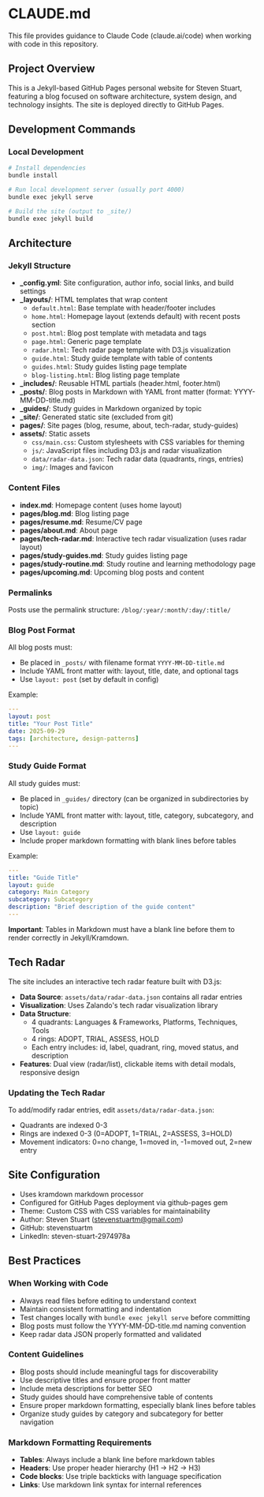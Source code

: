 # CLAUDE.md

This file provides guidance to Claude Code (claude.ai/code) when working with code in this repository.

## Project Overview

This is a Jekyll-based GitHub Pages personal website for Steven Stuart, featuring a blog focused on software architecture, system design, and technology insights. The site is deployed directly to GitHub Pages.

## Development Commands

### Local Development
```bash
# Install dependencies
bundle install

# Run local development server (usually port 4000)
bundle exec jekyll serve

# Build the site (output to _site/)
bundle exec jekyll build
```

## Architecture

### Jekyll Structure
- **_config.yml**: Site configuration, author info, social links, and build settings
- **_layouts/**: HTML templates that wrap content
  - `default.html`: Base template with header/footer includes
  - `home.html`: Homepage layout (extends default) with recent posts section
  - `post.html`: Blog post template with metadata and tags
  - `page.html`: Generic page template
  - `radar.html`: Tech radar page template with D3.js visualization
  - `guide.html`: Study guide template with table of contents
  - `guides.html`: Study guides listing page template
  - `blog-listing.html`: Blog listing page template
- **_includes/**: Reusable HTML partials (header.html, footer.html)
- **_posts/**: Blog posts in Markdown with YAML front matter (format: YYYY-MM-DD-title.md)
- **_guides/**: Study guides in Markdown organized by topic
- **_site/**: Generated static site (excluded from git)
- **pages/**: Site pages (blog, resume, about, tech-radar, study-guides)
- **assets/**: Static assets
  - `css/main.css`: Custom stylesheets with CSS variables for theming
  - `js/`: JavaScript files including D3.js and radar visualization
  - `data/radar-data.json`: Tech radar data (quadrants, rings, entries)
  - `img/`: Images and favicon

### Content Files
- **index.md**: Homepage content (uses home layout)
- **pages/blog.md**: Blog listing page
- **pages/resume.md**: Resume/CV page
- **pages/about.md**: About page
- **pages/tech-radar.md**: Interactive tech radar visualization (uses radar layout)
- **pages/study-guides.md**: Study guides listing page
- **pages/study-routine.md**: Study routine and learning methodology page
- **pages/upcoming.md**: Upcoming blog posts and content

### Permalinks
Posts use the permalink structure: `/blog/:year/:month/:day/:title/`

### Blog Post Format
All blog posts must:
- Be placed in `_posts/` with filename format `YYYY-MM-DD-title.md`
- Include YAML front matter with: layout, title, date, and optional tags
- Use `layout: post` (set by default in config)

Example:
```yaml
---
layout: post
title: "Your Post Title"
date: 2025-09-29
tags: [architecture, design-patterns]
---
```

### Study Guide Format
All study guides must:
- Be placed in `_guides/` directory (can be organized in subdirectories by topic)
- Include YAML front matter with: layout, title, category, subcategory, and description
- Use `layout: guide`
- Include proper markdown formatting with blank lines before tables

Example:
```yaml
---
title: "Guide Title"
layout: guide
category: Main Category
subcategory: Subcategory
description: "Brief description of the guide content"
---
```

**Important**: Tables in Markdown must have a blank line before them to render correctly in Jekyll/Kramdown.

## Tech Radar

The site includes an interactive tech radar feature built with D3.js:
- **Data Source**: `assets/data/radar-data.json` contains all radar entries
- **Visualization**: Uses Zalando's tech radar visualization library
- **Data Structure**:
  - 4 quadrants: Languages & Frameworks, Platforms, Techniques, Tools
  - 4 rings: ADOPT, TRIAL, ASSESS, HOLD
  - Each entry includes: id, label, quadrant, ring, moved status, and description
- **Features**: Dual view (radar/list), clickable items with detail modals, responsive design

### Updating the Tech Radar

To add/modify radar entries, edit `assets/data/radar-data.json`:
- Quadrants are indexed 0-3
- Rings are indexed 0-3 (0=ADOPT, 1=TRIAL, 2=ASSESS, 3=HOLD)
- Movement indicators: 0=no change, 1=moved in, -1=moved out, 2=new entry

## Site Configuration

- Uses kramdown markdown processor
- Configured for GitHub Pages deployment via github-pages gem
- Theme: Custom CSS with CSS variables for maintainability
- Author: Steven Stuart (stevenstuartm@gmail.com)
- GitHub: stevenstuartm
- LinkedIn: steven-stuart-2974978a

## Best Practices

### When Working with Code
- Always read files before editing to understand context
- Maintain consistent formatting and indentation
- Test changes locally with `bundle exec jekyll serve` before committing
- Blog posts must follow the YYYY-MM-DD-title.md naming convention
- Keep radar data JSON properly formatted and validated

### Content Guidelines
- Blog posts should include meaningful tags for discoverability
- Use descriptive titles and ensure proper front matter
- Include meta descriptions for better SEO
- Study guides should have comprehensive table of contents
- Ensure proper markdown formatting, especially blank lines before tables
- Organize study guides by category and subcategory for better navigation

### Markdown Formatting Requirements
- **Tables**: Always include a blank line before markdown tables
- **Headers**: Use proper header hierarchy (H1 → H2 → H3)
- **Code blocks**: Use triple backticks with language specification
- **Links**: Use markdown link syntax for internal references